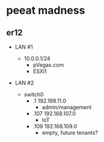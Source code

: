 # peeat madness
## er12

- LAN #1
  - 10.0.0.1/24
	- pVegas.com
	- ESXi1

- LAN #2
	- switch0
		- .1	192.168.11.0
			- admin/management
		- .107	192.168.107.0
			- IoT
		- .109	192.168.109.0
			- empty, future tenants?
		